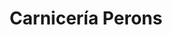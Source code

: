 ---
title: "Carnicería Perons"
url: /ciudad-autonoma-de-buenos-aires/carniceria-perons/
shop: carnicero
---